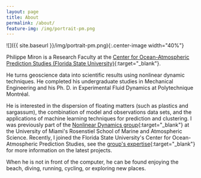 ```yaml
---
layout: page
title: About
permalink: /about/
feature-img: /img/portrait-pm.png
---
```


![]({{ site.baseurl }}/img/portrait-pm.png){:.center-image width="40%"}

Philippe Miron is a Research Faculty at the [Center for Ocean-Atmospheric Prediction Studies (Florida State University)](https://www.coaps.fsu.edu/){:target="_blank"}.

He turns geoscience data into scientific results using nonlinear dynamic techniques. He completed his undergraduate studies in Mechanical Engineering and his Ph. D. in Experimental Fluid Dynamics at Polytechnique Montréal.

He is interested in the dispersion of floating matters (such as plastics and sargassum), the combination of model and observations data sets, and the applications of machine learning techniques for prediction and clustering. I was previously part of the [Nonlinear Dynamics group](https://nonlinear.rsmas.miami.edu/){:target="_blank"} at the University of Miami's Rosenstiel School of Marine and Atmospheric Science. Recently, I joined the Florida State University's Center for Ocean-Atmospheric Prediction Studies, see the [group's expertise](https://www.coaps.fsu.edu/our-expertise/){:target="_blank"} for more information on the latest projects.

When he is not in front of the computer, he can be found enjoying the beach, diving, running, cycling, or exploring new places.

